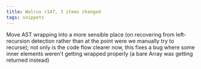 ```yaml
---
title: Walrus r147, 3 items changed
tags: snippets
---
```


Move AST wrapping into a more sensible place (on recovering from left-recursion detection rather than at the point were we manually try to recurse); not only is the code flow clearer now, this fixes a bug where some inner elements weren't getting wrapped properly (a bare Array was getting returned instead)

